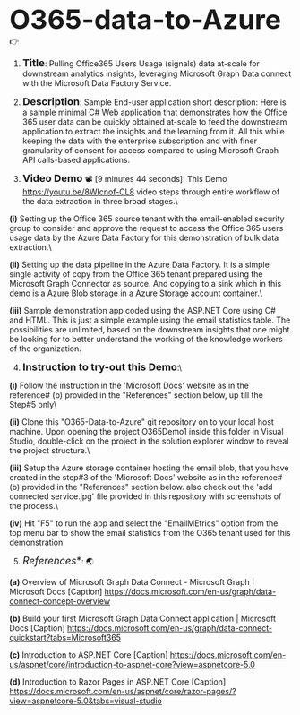<font size="100">**O365-data-to-Azure**</font> :point_right:
1.	<font size="4">**Title**</font>: Pulling Office365 Users Usage (signals) data at-scale for downstream analytics insights, leveraging Microsoft Graph Data connect with the Microsoft Data Factory Service.

2.	<font size="4">**Description**</font>: Sample End-user application short description: Here is a sample minimal C# Web application that demonstrates how the Office 365 user data can be quickly obtained at-scale to feed the downstream application to extract the insights and the learning from it. All this while keeping the data with the enterprise subscription and with finer granularity of consent for access compared to using Microsoft Graph API calls-based applications.

3.	<font size="4">**Video Demo**</font> 📽️ [9 minutes 44 seconds]: This Demo https://youtu.be/8WIcnof-CL8 video steps through entire workflow of the data extraction in three broad stages.\

**(i)** Setting up the Office 365 source tenant with the email-enabled security group to consider and approve the request to access the Office 365 users usage data by the Azure Data Factory for this demonstration of bulk data extraction.\

**(ii)** Setting up the data pipeline in the Azure Data Factory. It is a simple single activity of copy from the Office 365 tenant prepared using the Microsoft Graph Connector as source. And copying to a sink which in this demo is a Azure Blob storage in a Azure Storage account container.\

**(iii)** Sample demonstration app coded using the ASP.NET Core using C# and HTML. This is just a simple example using the email statistics table. The possibilities are unlimited, based on the downstream insights that one might be looking for to better understand the working of the knowledge workers of the organization.

4.	<font size="4">**Instruction to try-out this Demo**</font>:\

**(i)** Follow the instruction in the 'Microsoft Docs' website as in the reference# (b) provided in the "References" section below, up till the Step#5 only\

**(ii)** Clone this "O365-Data-to-Azure" git repository on to your local host machine. Upon opening the project O365Demo1 inside this folder in Visual Studio, double-click on the project in the solution explorer window to reveal the project structure.\

**(iii)** Setup the Azure storage container hosting the email blob, that you have created in the step#3 of the 'Microsoft Docs' website as in the reference# (b) provided in the "References" section below. also check out the 'add connected service.jpg' file provided in this repository with screenshots of the process.\

**(iv)** Hit "F5" to run the app and select the "EmailMEtrics" option from the top menu bar to show the email statistics from the O365 tenant used for this demonstration.

5.	<font size="4">*References**</font>: 🌏

**(a)** Overview of Microsoft Graph Data Connect - Microsoft Graph | Microsoft Docs [Caption] https://docs.microsoft.com/en-us/graph/data-connect-concept-overview 

**(b)** Build your first Microsoft Graph Data Connect application | Microsoft Docs [Caption] https://docs.microsoft.com/en-us/graph/data-connect-quickstart?tabs=Microsoft365

**(c)** Introduction to ASP.NET Core [Caption] https://docs.microsoft.com/en-us/aspnet/core/introduction-to-aspnet-core?view=aspnetcore-5.0 

**(d)** Introduction to Razor Pages in ASP.NET Core [Caption] https://docs.microsoft.com/en-us/aspnet/core/razor-pages/?view=aspnetcore-5.0&tabs=visual-studio
